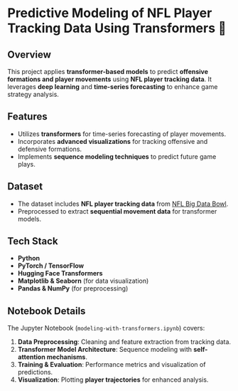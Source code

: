 # Predictive Modeling of NFL Player Tracking Data Using Transformers 🏈

## Overview
This project applies **transformer-based models** to predict **offensive formations and player movements** using **NFL player tracking data**. It leverages **deep learning** and **time-series forecasting** to enhance game strategy analysis. 

## Features
- Utilizes **transformers** for time-series forecasting of player movements.
- Incorporates **advanced visualizations** for tracking offensive and defensive formations.
- Implements **sequence modeling techniques** to predict future game plays.

## Dataset
- The dataset includes **NFL player tracking data** from [NFL Big Data Bowl](https://www.kaggle.com/c/nfl-big-data-bowl-2025).
- Preprocessed to extract **sequential movement data** for transformer models.

##  Tech Stack
- **Python**
- **PyTorch / TensorFlow**
- **Hugging Face Transformers**
- **Matplotlib & Seaborn** (for data visualization)
- **Pandas & NumPy** (for preprocessing)

##  Notebook Details
The Jupyter Notebook (`modeling-with-transformers.ipynb`) covers:
1. **Data Preprocessing**: Cleaning and feature extraction from tracking data.
2. **Transformer Model Architecture**: Sequence modeling with **self-attention mechanisms**.
3. **Training & Evaluation**: Performance metrics and visualization of predictions.
4. **Visualization**: Plotting **player trajectories** for enhanced analysis.


